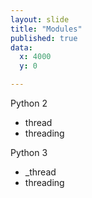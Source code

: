 ```yaml
---
layout: slide
title: "Modules"
published: true
data:
  x: 4000
  y: 0

---
```


Python 2
- thread
- threading

Python 3
- \_thread
- threading
